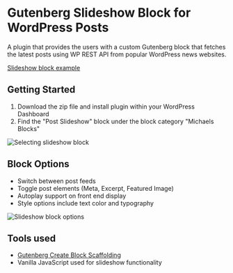 # Gutenberg Slideshow Block for WordPress Posts
A plugin that provides the users with a custom Gutenberg block that fetches the latest posts using WP REST API from popular WordPress news websites.

[Slideshow block example](https://slideshow-block.progressionstudios.com/)


## Getting Started ##
1. Download the zip file and install plugin within your WordPress Dashboard
2. Find the "Post Slideshow" block under the block category "Michaels Blocks"

![Selecting slideshow block](https://slideshow-block.progressionstudios.com/wp-content/uploads/2023/12/post-slideshow-block.jpg)


## Block Options ##
* Switch between post feeds
* Toggle post elements (Meta, Excerpt, Featured Image)
* Autoplay support on front end display
* Style options include text color and typography

![Slideshow block options](https://slideshow-block.progressionstudios.com/wp-content/uploads/2023/12/slideshow-options.jpg)


## Tools used  ##
* [Gutenberg Create Block Scaffolding](https://developer.wordpress.org/block-editor/reference-guides/packages/packages-create-block/)
* Vanilla JavaScript used for slideshow functionality